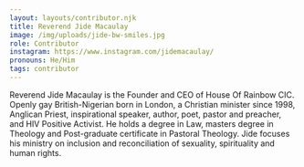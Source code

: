 ```yaml
---
layout: layouts/contributor.njk
title: Reverend Jide Macaulay
image: /img/uploads/jide-bw-smiles.jpg
role: Contributor
instagram: https://www.instagram.com/jidemacaulay/
pronouns: He/Him
tags: contributor
---
```

Reverend Jide Macaulay is the Founder and CEO of House Of Rainbow CIC. Openly gay British-Nigerian born in London, a Christian minister since 1998, Anglican Priest, inspirational speaker, author, poet, pastor and preacher, and HIV Positive Activist. He holds a degree in Law, masters degree in Theology and Post-graduate certificate in Pastoral Theology. Jide focuses his ministry on inclusion and reconciliation of sexuality, spirituality and human rights.